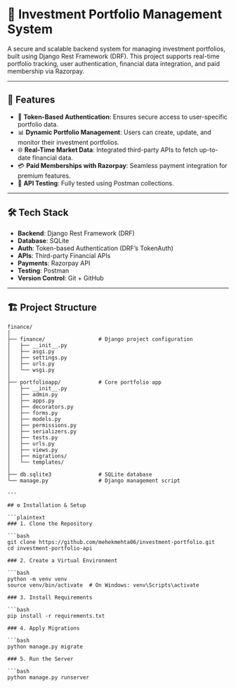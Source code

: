 # 💼 Investment Portfolio Management System

A secure and scalable backend system for managing investment portfolios, built using Django Rest Framework (DRF). This project supports real-time portfolio tracking, user authentication, financial data integration, and paid membership via Razorpay.

---

## 🚀 Features

- 🔐 **Token-Based Authentication**: Ensures secure access to user-specific portfolio data.
- 📊 **Dynamic Portfolio Management**: Users can create, update, and monitor their investment portfolios.
- 🌐 **Real-Time Market Data**: Integrated third-party APIs to fetch up-to-date financial data.
- 💳 **Paid Memberships with Razorpay**: Seamless payment integration for premium features.
- 🧪 **API Testing**: Fully tested using Postman collections.

---

## 🛠️ Tech Stack

- **Backend**: Django Rest Framework (DRF)
- **Database**: SQLite
- **Auth**: Token-based Authentication (DRF’s TokenAuth)
- **APIs**: Third-party Financial APIs 
- **Payments**: Razorpay API
- **Testing**: Postman
- **Version Control**: Git + GitHub

---

## 🏗️ Project Structure

```plaintext
finance/
│
├── finance/                 # Django project configuration
│   ├── __init__.py
│   ├── asgi.py
│   ├── settings.py
│   ├── urls.py
│   └── wsgi.py
│
├── portfolioapp/            # Core portfolio app
│   ├── __init__.py
│   ├── admin.py
│   ├── apps.py
│   ├── decorators.py
│   ├── forms.py
│   ├── models.py
│   ├── permissions.py
│   ├── serializers.py
│   ├── tests.py
│   ├── urls.py
│   ├── views.py
│   ├── migrations/
│   └── templates/
│
├── db.sqlite3               # SQLite database
└── manage.py                # Django management script

---

## ⚙️ Installation & Setup

```plaintext
### 1. Clone the Repository

```bash
git clone https://github.com/mehekmehta06/investment-portfolio.git
cd investment-portfolio-api

### 2. Create a Virtual Environment

```bash
python -m venv venv
source venv/bin/activate  # On Windows: venv\Scripts\activate

### 3. Install Requirements

```bash
pip install -r requirements.txt

### 4. Apply Migrations

```bash
python manage.py migrate

### 5. Run the Server

```bash
python manage.py runserver
